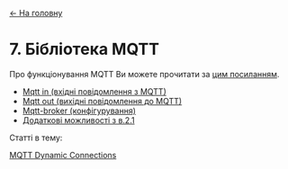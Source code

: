 [<- На головну](../)

# 7. Бібліотека MQTT

Про функціонування MQTT Ви можете прочитати за [цим посиланням](https://pupenasan.github.io/ProgIngContrSystems/%D0%9B%D0%B5%D0%BA%D1%86/MQTT.html).

- [Mqtt in (вхідні повідомлення з MQTT)](mqttin.md)<span class="load"> </span>
- [Mqtt out (вихідні повідомлення до MQTT)](mqttout.md)<span class="load"> </span>
- [Mqtt-broker (конфігурування)](mqttbroker.md)<span class="load"> </span>
- [Додаткові можливості з в.2.1](mqttdynamic.md)

Статті в тему:

[MQTT Dynamic Connections](https://stevesnoderedguide.com/mqtt-dynamic-connections)

